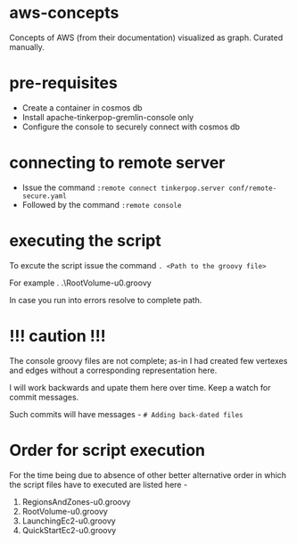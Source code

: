 # aws-concepts

Concepts of AWS (from their documentation) visualized as graph. Curated manually.

# pre-requisites

 * Create a container in cosmos db
 * Install apache-tinkerpop-gremlin-console only
 * Configure the console to securely connect with cosmos db
 
# connecting to remote server

 * Issue the command `:remote connect tinkerpop.server conf/remote-secure.yaml`
 * Followed by the command `:remote console`

# executing the script

To excute the script issue the command `. <Path to the groovy file>`

For example
. .\RootVolume-u0.groovy

In case you run into errors resolve to complete path.

# !!! caution !!!

The console groovy files are not complete; as-in I had created few vertexes and edges without a corresponding representation here.

I will work backwards and upate them here over time. Keep a watch for commit messages.

Such commits will have messages - `# Adding back-dated files`

# Order for script execution

For the time being due to absence of other better alternative order in which the script files have to executed are listed here - 

  1. RegionsAndZones-u0.groovy
  2. RootVolume-u0.groovy
  3. LaunchingEc2-u0.groovy
  4. QuickStartEc2-u0.groovy